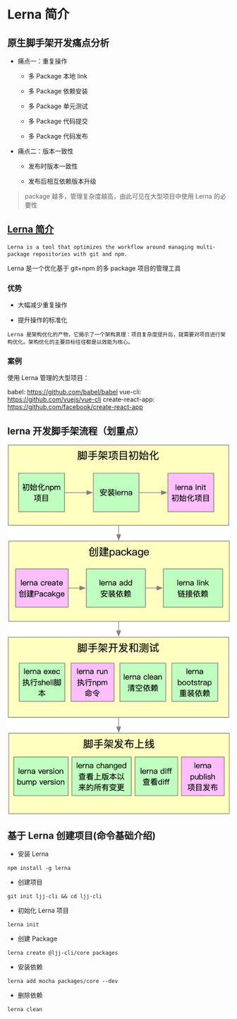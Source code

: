 # Lerna 简介

## 原生脚手架开发痛点分析

- 痛点一：重复操作

  - 多 Package 本地 link

  - 多 Package 依赖安装

  - 多 Package 单元测试

  - 多 Package 代码提交

  - 多 Package 代码发布

- 痛点二：版本一致性

  - 发布时版本一致性

  - 发布后相互依赖版本升级

> package 越多，管理复杂度越高，由此可见在大型项目中使用 Lerna 的必要性

## [Lerna 简介](https://lerna.js.org/)

```
Lerna is a tool that optimizes the workflow around managing multi-package repositories with git and npm.
```

Lerna 是一个优化基于 git+npm 的多 package 项目的管理工具

### 优势

- 大幅减少重复操作

- 提升操作的标准化

```
Lerna 是架构优化的产物，它揭示了一个架构真理：项目复杂度提升后，就需要对项目进行架构优化。架构优化的主要目标往往都是以效能为核心。
```

### 案例

使用 Lerna 管理的大型项目：

babel: https://github.com/babel/babel
vue-cli: https://github.com/vuejs/vue-cli
create-react-app: https://github.com/facebook/create-react-app

## lerna 开发脚手架流程（划重点）

[![06.png](./img/06.png)](./img/06.png)

## 基于 Lerna 创建项目(命令基础介绍)

- 安装 Lerna

```shell
npm install -g lerna
```

- 创建项目

```shell
git init ljj-cli && cd ljj-cli
```

- 初始化 Lerna 项目

```shell
lerna init
```

- 创建 Package

```shell
lerna create @ljj-cli/core packages
```

- 安装依赖

```shell
lerna add mocha packages/core --dev
```

- 删除依赖

```shell
lerna clean
```
